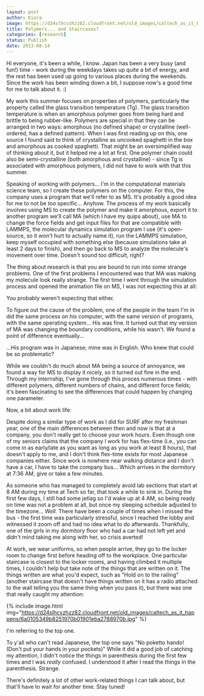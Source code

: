 ```yaml
---
layout: post
author: Kiara
image: https://d24slhcvzhzz82.cloudfront.net/old_images/caltech_as_it_happens/6a0105349b8251970b0192ac79564c970d.jpg
title: Polymers... and Staircases?
categories: [research]
status: Publish
date: 2013-08-14
---
```



Hi everyone, it's been a while, I know. Japan has been a very busy (and fun!) time - work during the weekdays takes up quite a bit of energy, and the rest has been used up going to various places during the weekends. Since the work has been winding down a bit, I suppose now's a good time for me to talk about it. :)

My work this summer focuses on properties of polymers, particularly the property called the glass transition temperature (Tg). The glass transition temperature is when an amorphous polymer goes from being hard and brittle to being rubber-like. Polymers are special in that they can be arranged in two ways: amorphous (no defined shape) or crystalline (well-ordered, has a defined pattern). When I was first reading up on this, one source I found said to think of crystalline as uncooked spaghetti in the box and amorphous as cooked spaghetti. That might be an oversimplified way of thinking about it, but it helped me a lot at first. One polymer chain could also be semi-crystalline (both amorphous and crystalline) - since Tg is associated with amorphous polymers, I did not have to work with that this summer.

Speaking of working with polymers... I'm in the computational materials science team, so I create these polymers on the computer. For this, the company uses a program that we'll refer to as MS. It's probably a good idea for me to not be *too* specific... Anyhow. The process of my work basically involves using MS to create the polymer and make it amorphous, export it to another program we'll call MA (which I have my quips about), use MA to change the force fields and get input files for that are compatible with LAMMPS, the molecular dynamics simulation program I use (it's open-source, so it won't hurt to actually name it), run the LAMMPS simulation, keep myself occupied with something else (because simulations take at least 2 days to finish), and then go back to MS to analyze the molecule's movement over time. Doesn't sound too difficult, right?

The thing about research is that you are bound to run into some strange problems. One of the first problems I encountered was that MA was making my molecule look really strange. The first time I went through the simulation process and opened the animation file on MS, I was not expecting this at all:
<div class="photo-caption caption-xid-6a0105349b8251970b0192ac79564c970d" id="caption-xid-6a0105349b8251970b0192ac79564c970d">You probably weren't expecting that either.

To figure out the cause of the problem, one of the people in the team I'm in did the same process on his computer, with the same version of programs, with the same operating system... His was fine. It turned out that my version of MA was changing the boundary conditions, while his wasn't. We found a point of difference eventually...

...His program was in Japanese; mine was in English. Who knew that could be so problematic?

While we couldn't do much about MA being a source of annoyance, we found a way for MS to display it nicely, so it turned out fine in the end. Through my internship, I've gone through this proces numerous times - with different polymers, different numbers of chains, and different force fields; it's been fascinating to see the differences that could happen by changing one parameter.

Now, a bit about work life:

Despite doing a similar type of work as I did for SURF after my freshman year, one of the main differences between then and now is that at a company, you don't really get to choose your work hours. Even though one of my seniors claims that the company I work for has flex-time (i.e., you can come in as early/late as you want as long as you work at least 8 hours), that doesn't apply to me, and I don't think flex-time exists for most Japanese companies either. Since work is nowhere near walking distance and I don't have a car, I have to take the company bus... Which arrives in the dormitory at 7:36 AM, give or take a few minutes.

As someone who has managed to completely avoid lab sections that start at 8 AM during my time at Tech so far, that took a while to sink in. During the first few days, I still had some jetlag so I'd wake up at 4 AM, so being ready on time was not a problem at all, but once my sleeping schedule adjusted to the timezone... *Well.* There have been a couple of times when I missed the bus - the first time was particularly stressful, since I reached the lobby and witnessed it zoom off and had no idea what to do afterwards. Thankfully, one of the girls in my dormitory floor who had a car had not left yet and didn't mind taking me along with her, so crisis averted!

At work, we wear uniforms, so when people arrive, they go to the locker room to change first before heading off to the workplace. One particular staircase is closest to the locker rooms, and having climbed it multiple times, I couldn't help but take note of the things that are written on it. The things written are what you'd expect, such as "Hold on to the railing" (another staircase that doesn't have things written on it has a radio attached to the wall telling you the same thing when you pass it), but there was one that really caught my attention:

{% include image.html img="https://d24slhcvzhzz82.cloudfront.net/old_images/caltech_as_it_happens/6a0105349b8251970b01901eba2788970b.jpg" %}<div class="photo-caption caption-xid-6a0105349b8251970b01901eba2788970b" id="caption-xid-6a0105349b8251970b01901eba2788970b">I'm referring to the top one.

To y'all who can't read Japanese, the top one says "No poketto hando! (Don't put your hands in your pockets)" While it did a good job of catching my attention, I didn't notice the things in parenthesis during the first few times and I was *really* confused. I understood it after I read the things in the parenthesis. Strange.

There's definitely a lot of other work-related things I can talk about, but that'll have to wait for another time. Stay tuned!

